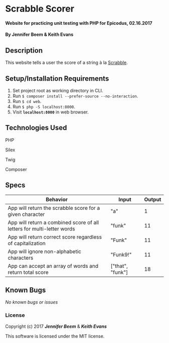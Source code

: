 # Scrabble Scorer

#### Website for practicing unit testing with PHP for Epicodus, 02.16.2017

#### By Jennifer Beem & Keith Evans

## Description

This website tells a user the score of a string &#224; la [Scrabble](https://en.wikipedia.org/wiki/Scrabble).

## Setup/Installation Requirements
1. Set project root as working directory in CLI.
2. Run `$ composer install --prefer-source --no-interaction`.
3. Run `$ cd web`.
4. Run `$ php -S localhost:8000`.
5. Visit **`localhost:8000`** in web browser.


## Technologies Used

PHP

Silex

Twig

Composer

## Specs

|Behavior|Input|Output|
|--------|-----|------|
|App will return the scrabble score for a given character|"a"|1|
|App will return a combined score of all letters for multi-letter words|"funk"|11|
|App will return correct score regardless of capitalization|"Funk"|11|
|App will ignore non-alphabetic characters|"Funk9!"|11|
|App can accept an array of words and return total score|["that", "funk"]|18|


## Known Bugs

_No known bugs or issues_

### License

Copyright (c) 2017 _**Jennifer Beem**_ & _**Keith Evans**_

This software is licensed under the MIT license.
